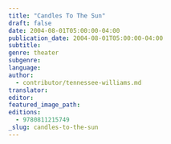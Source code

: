 ```yaml
---
title: "Candles To The Sun"
draft: false
date: 2004-08-01T05:00:00-04:00
publication_date: 2004-08-01T05:00:00-04:00
subtitle:
genre: theater
subgenre:
language:
author:
  - contributor/tennessee-williams.md
translator:
editor:
featured_image_path:
editions:
  - 9780811215749
_slug: candles-to-the-sun
---
```


